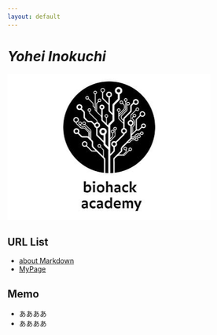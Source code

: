 ```yaml
---
layout: default
---
```


# _Yohei Inokuchi_
![Test Image](image/sample.png)

## URL List
- [about Markdown](https://github.com/BioClub/Practice-Repository/blob/master/Reference.md)
- [MyPage](http://bha5.bioclub.org/participants/Yohei_Inokuchi/)

## Memo
- ああああ
- ああああ

